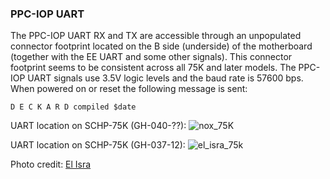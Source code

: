 ### PPC-IOP UART
The PPC-IOP UART RX and TX are accessible through an unpopulated connector footprint located on the B side (underside) of the motherboard (together with the EE UART and some other signals). This connector footprint seems to be consistent across all 75K and later models. The PPC-IOP UART signals use 3.5V logic levels and the baud rate is 57600 bps. When powered on or reset the following message is sent:
```
D E C K A R D compiled $date
```

UART location on SCHP-75K (GH-040-??):
![nox_75K](https://github.com/qnox32/PPC-IOP/assets/123997012/966b0516-266d-4504-8871-a3fbcb9a1aa4)


UART location on SCHP-75K (GH-037-12):
![el_isra_75k](https://github.com/qnox32/PPC-IOP/assets/123997012/978b56cb-d2df-444b-9fc7-a79a946ff1c1)

Photo credit: [El Isra](https://github.com/israpps)
